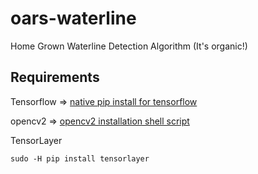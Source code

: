# oars-waterline
Home Grown Waterline Detection Algorithm (It's organic!)

## Requirements
Tensorflow => [native pip install for tensorflow](https://www.tensorflow.org/install/install_linux#InstallingNativePip)

opencv2 => [opencv2 installation shell script](https://gist.github.com/arthurbeggs/06df46af94af7f261513934e56103b30)

TensorLayer
```
sudo -H pip install tensorlayer
```
